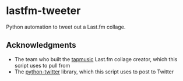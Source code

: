 # lastfm-tweeter
Python automation to tweet out a Last.fm collage.

## Acknowledgments

* The team who built the [tapmusic](http://www.tapmusic.net/) Last.fm collage creator, which this script uses to pull from
* The [python-twitter](https://github.com/bear/python-twitter) library, which this script uses to post to Twitter
